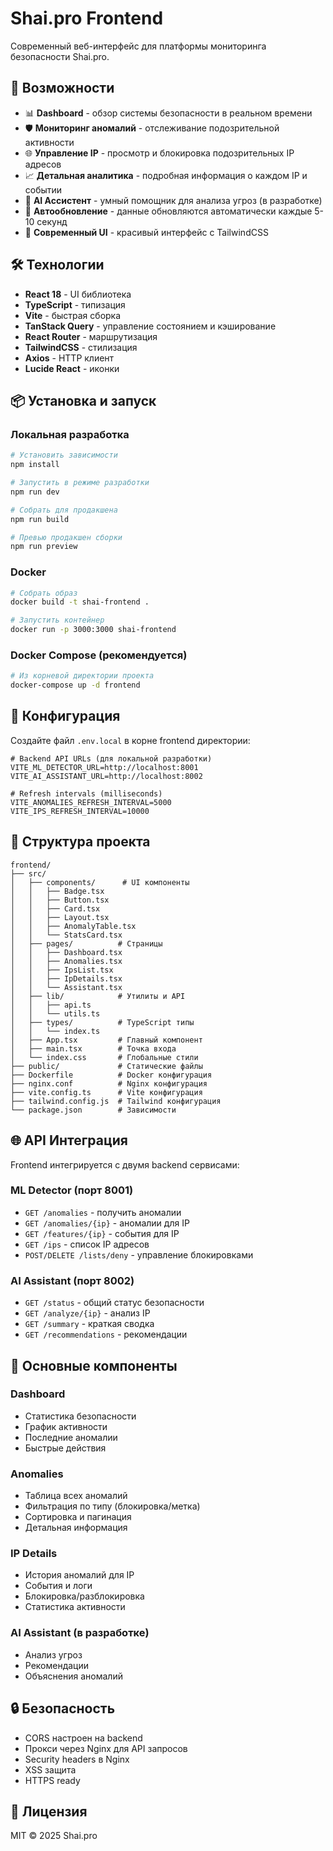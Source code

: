 # Shai.pro Frontend

Современный веб-интерфейс для платформы мониторинга безопасности Shai.pro.

## 🚀 Возможности

- 📊 **Dashboard** - обзор системы безопасности в реальном времени
- 🛡️ **Мониторинг аномалий** - отслеживание подозрительной активности
- 🌐 **Управление IP** - просмотр и блокировка подозрительных IP адресов
- 📈 **Детальная аналитика** - подробная информация о каждом IP и событии
- 🤖 **AI Ассистент** - умный помощник для анализа угроз (в разработке)
- 🔄 **Автообновление** - данные обновляются автоматически каждые 5-10 секунд
- 🎨 **Современный UI** - красивый интерфейс с TailwindCSS

## 🛠️ Технологии

- **React 18** - UI библиотека
- **TypeScript** - типизация
- **Vite** - быстрая сборка
- **TanStack Query** - управление состоянием и кэширование
- **React Router** - маршрутизация
- **TailwindCSS** - стилизация
- **Axios** - HTTP клиент
- **Lucide React** - иконки

## 📦 Установка и запуск

### Локальная разработка

```bash
# Установить зависимости
npm install

# Запустить в режиме разработки
npm run dev

# Собрать для продакшена
npm run build

# Превью продакшен сборки
npm run preview
```

### Docker

```bash
# Собрать образ
docker build -t shai-frontend .

# Запустить контейнер
docker run -p 3000:3000 shai-frontend
```

### Docker Compose (рекомендуется)

```bash
# Из корневой директории проекта
docker-compose up -d frontend
```

## 🔧 Конфигурация

Создайте файл `.env.local` в корне frontend директории:

```env
# Backend API URLs (для локальной разработки)
VITE_ML_DETECTOR_URL=http://localhost:8001
VITE_AI_ASSISTANT_URL=http://localhost:8002

# Refresh intervals (milliseconds)
VITE_ANOMALIES_REFRESH_INTERVAL=5000
VITE_IPS_REFRESH_INTERVAL=10000
```

## 📁 Структура проекта

```
frontend/
├── src/
│   ├── components/      # UI компоненты
│   │   ├── Badge.tsx
│   │   ├── Button.tsx
│   │   ├── Card.tsx
│   │   ├── Layout.tsx
│   │   ├── AnomalyTable.tsx
│   │   └── StatsCard.tsx
│   ├── pages/          # Страницы
│   │   ├── Dashboard.tsx
│   │   ├── Anomalies.tsx
│   │   ├── IpsList.tsx
│   │   ├── IpDetails.tsx
│   │   └── Assistant.tsx
│   ├── lib/            # Утилиты и API
│   │   ├── api.ts
│   │   └── utils.ts
│   ├── types/          # TypeScript типы
│   │   └── index.ts
│   ├── App.tsx         # Главный компонент
│   ├── main.tsx        # Точка входа
│   └── index.css       # Глобальные стили
├── public/             # Статические файлы
├── Dockerfile          # Docker конфигурация
├── nginx.conf          # Nginx конфигурация
├── vite.config.ts      # Vite конфигурация
├── tailwind.config.js  # Tailwind конфигурация
└── package.json        # Зависимости
```

## 🌐 API Интеграция

Frontend интегрируется с двумя backend сервисами:

### ML Detector (порт 8001)
- `GET /anomalies` - получить аномалии
- `GET /anomalies/{ip}` - аномалии для IP
- `GET /features/{ip}` - события для IP
- `GET /ips` - список IP адресов
- `POST/DELETE /lists/deny` - управление блокировками

### AI Assistant (порт 8002)
- `GET /status` - общий статус безопасности
- `GET /analyze/{ip}` - анализ IP
- `GET /summary` - краткая сводка
- `GET /recommendations` - рекомендации

## 🎨 Основные компоненты

### Dashboard
- Статистика безопасности
- График активности
- Последние аномалии
- Быстрые действия

### Anomalies
- Таблица всех аномалий
- Фильтрация по типу (блокировка/метка)
- Сортировка и пагинация
- Детальная информация

### IP Details
- История аномалий для IP
- События и логи
- Блокировка/разблокировка
- Статистика активности

### AI Assistant (в разработке)
- Анализ угроз
- Рекомендации
- Объяснения аномалий

## 🔒 Безопасность

- CORS настроен на backend
- Прокси через Nginx для API запросов
- Security headers в Nginx
- XSS защита
- HTTPS ready

## 📝 Лицензия

MIT © 2025 Shai.pro


